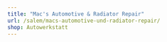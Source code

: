 ```yaml
---
title: "Mac's Automotive & Radiator Repair"
url: /salem/macs-automotive-und-radiator-repair/
shop: Autowerkstatt
---
```

